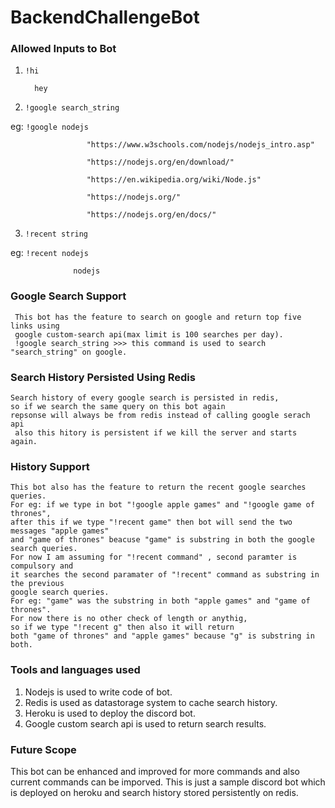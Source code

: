 # BackendChallengeBot

### Allowed Inputs to Bot
1. `!hi` 
         
         hey

2. `!google search_string`

eg:   `!google nodejs` 

                     "https://www.w3schools.com/nodejs/nodejs_intro.asp"

                     "https://nodejs.org/en/download/"
                     
                     "https://en.wikipedia.org/wiki/Node.js"
                     
                     "https://nodejs.org/"
                     
                     "https://nodejs.org/en/docs/"
    
 3. `!recent string`
 
 
 eg:  `!recent nodejs`
  
                  nodejs

### Google Search Support
```
 This bot has the feature to search on google and return top five links using
 google custom-search api(max limit is 100 searches per day).
 !google search_string >>> this command is used to search "search_string" on google.
 ```

### Search History Persisted Using Redis
```
Search history of every google search is persisted in redis,
so if we search the same query on this bot again
repsonse will always be from redis instead of calling google serach api
 also this hitory is persistent if we kill the server and starts again.
```
### History Support
```
This bot also has the feature to return the recent google searches queries.
For eg: if we type in bot "!google apple games" and "!google game of thrones",
after this if we type "!recent game" then bot will send the two messages "apple games" 
and "game of thrones" beacuse "game" is substring in both the google search queries.
For now I am assuming for "!recent command" , second paramter is compulsory and
it searches the second paramater of "!recent" command as substring in the previous
google search queries.
For eg: "game" was the substring in both "apple games" and "game of thrones".
For now there is no other check of length or anythig,
so if we type "!recent g" then also it will return
both "game of thrones" and "apple games" because "g" is substring in both.
```

### Tools and languages used
1. Nodejs is used to write code of bot.
2. Redis is used as datastorage system to cache search history.
3. Heroku is used to deploy the discord bot.
4. Google custom search api is used to return search results.

### Future Scope
This bot can be enhanced and improved for more commands
and also current commands can be imporved.
This is just a sample discord bot which is deployed on heroku and
search history stored persistently on redis.
